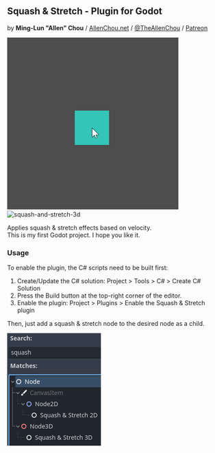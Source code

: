 ## Squash & Stretch - Plugin for Godot
by **Ming-Lun "Allen" Chou** / [AllenChou.net](http://AllenChou.net) / [@TheAllenChou](http://twitter.com/TheAllenChou) / [Patreon](https://www.patreon.com/TheAllenChou)

![squash-and-stretch-2d](/img/squash-and-stretch-2d.gif) ![squash-and-stretch-3d](/img/squash-and-stretch-3d.gif)

Applies squash & stretch effects based on velocity.  
This is my first Godot project. I hope you like it.

### Usage

To enable the plugin, the C# scripts need to be built first:
1. Create/Update the C# solution: Project > Tools > C# > Create C# Solution
2. Press the Build button at the top-right corner of the editor.
3. Enable the plugin: Project > Plugins > Enable the Squash & Stretch plugin

Then, just add a squash & stretch node to the desired node as a child.

![nodes](/img/nodes.png)
